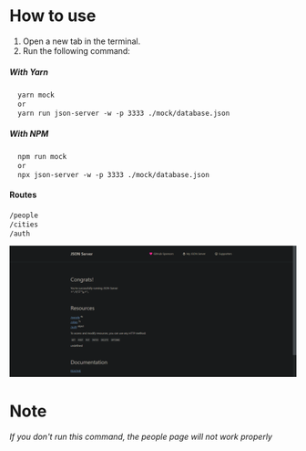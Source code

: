 # How to use

1. Open a new tab in the terminal.
2. Run the following command:

##### With Yarn

```
  yarn mock
  or
  yarn run json-server -w -p 3333 ./mock/database.json

```

##### With NPM

```
  npm run mock
  or
  npx json-server -w -p 3333 ./mock/database.json

```

#### Routes

```
/people
/cities
/auth

```

[![Preview][mock-screenshot1]](https://citiesnewapi.herokuapp.com/)

# Note

###### If you don't run this command, the people page will not work properly

[mock-screenshot1]: ./preview.png
